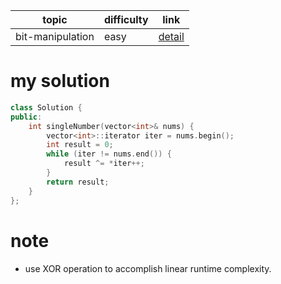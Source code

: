 | topic | difficulty | link |
| ---   | ---        | ---  |
| bit-manipulation | easy | [detail](https://leetcode.com/problems/single-number/) |

# my solution
```c++
class Solution {
public:
    int singleNumber(vector<int>& nums) {
        vector<int>::iterator iter = nums.begin();
        int result = 0;
        while (iter != nums.end()) {
            result ^= *iter++;
        }
        return result;
    }
};
```

# note
- use XOR operation to accomplish linear runtime complexity.